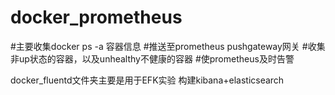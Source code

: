 # docker_prometheus
#主要收集docker ps -a 容器信息
#推送至prometheus pushgateway网关
#收集非up状态的容器，以及unhealthy不健康的容器
#使prometheus及时告警

docker_fluentd文件夹主要是用于EFK实验
构建kibana+elasticsearch

